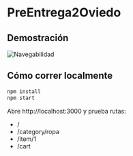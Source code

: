 # PreEntrega2Oviedo

## Demostración

![Navegabilidad](PreEntrega2Oviedo.gif)

## Cómo correr localmente

```bash
npm install
npm start
```

Abre http://localhost:3000 y prueba rutas:
- /
- /category/ropa
- /item/1
- /cart
